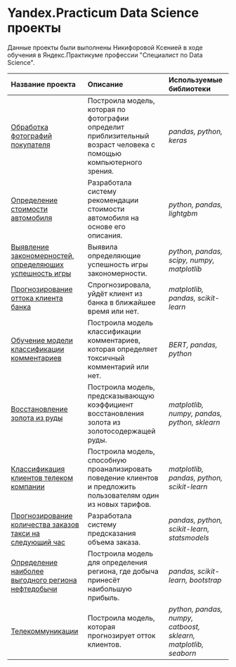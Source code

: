 # Yandex.Practicum Data Science проекты

Данные проекты были выполнены Никифоровой Ксенией в ходе обучения в Яндекс.Практикуме профессии "Специалист по Data Science".

| Название проекта | Описание | Используемые библиотеки | 
| :---------------------- | :---------------------- | :---------------------- |
| [Обработка фотографий покупателя](01-Age_of_buyers) | Построила модель, которая по фотографии определит приблизительный возраст человека с помощью компьютерного зрения.| *pandas, python, keras* |
| [Определение стоимости автомобиля](02-Cost_of_cars) | Разработала систему рекомендации стоимости автомобиля на основе его описания. | *python, pandas, lightgbm* |
| [Выявление закономерностей, определяющих успешность игры](03-Online_shop) | Выявила определяющие успешность игры закономерности. | *python, pandas, scipy, numpy, matplotlib* |
| [Прогнозирование оттока клиента банка](04-Outflow_customers) | Спрогнозировала, уйдёт клиент из банка в ближайшее время или нет. | *matplotlib, pandas, scikit-learn* |
| [Обучение модели классификации комментариев](05-Project_with_bert) | Построила модель классификации комментариев, которая определяет токсичный комментарий или нет. | *BERT, pandas, python* |
| [Восстановление золота из руды](06-Recovery_of_gold_from_ore) | Построила модель, предсказывающую коэффициент восстановления золота из золотосодержащей руды. | *matplotlib, numpy, pandas, python, sklearn* |
| [Классификация клиентов телеком компании](07-Tariffs) | Построила модель, способную проанализировать поведение клиентов и предложить пользователям один из новых тарифов. | *matplotlib, pandas, python, scikit-learn* |
| [Прогнозирование количества заказов такси на следующий час](08-Taxi) | Разработала систему предсказания объема заказа. | *pandas, python, scikit-learn, statsmodels* |
| [Определение наиболее выгодного региона нефтедобычи](09-Wells_locations) | Построила модель для определения региона, где добыча принесёт наибольшую прибыль. | *pandas, scikit-learn, bootstrap* |
| [Телекоммуникации](10-Telecommunications) | Построила модель, которая прогнозирует отток клиентов. | *python, pandas, numpy, catboost, sklearn, matplotlib, seaborn* |
